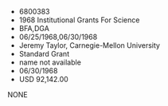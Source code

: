 * 6800383
* 1968 Institutional Grants For Science
* BFA,DGA
* 06/25/1968,06/30/1968
* Jeremy Taylor, Carnegie-Mellon University
* Standard Grant
*   name not available
* 06/30/1968
* USD 92,142.00

NONE